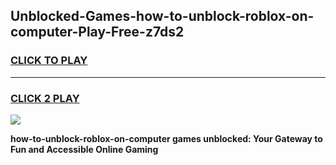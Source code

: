 
## Unblocked-Games-how-to-unblock-roblox-on-computer-Play-Free-z7ds2
<h3>
<a href="https://premium76.site?title=how-to-unblock-roblox-on-computer&ref=21A">CLICK TO PLAY</a></h3>
<hr>

<h3>
<a href="https://premium76.site?title=how-to-unblock-roblox-on-computer&ref=21A">CLICK 2 PLAY</a>
  
</h3>

<a href="https://premium76.site?title=how-to-unblock-roblox-on-computer&ref=21A"><img src="https://clearcache.store/games.png"></a>


**how-to-unblock-roblox-on-computer games unblocked: Your Gateway to Fun and Accessible Online Gaming**
